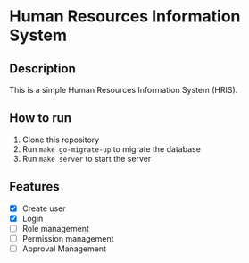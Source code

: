 # Human Resources Information System

## Description
This is a simple Human Resources Information System (HRIS).

## How to run
1. Clone this repository
2. Run `make go-migrate-up` to migrate the database
3. Run `make server` to start the server

## Features
- [x] Create user
- [x] Login
- [ ] Role management
- [ ] Permission management
- [ ] Approval Management
